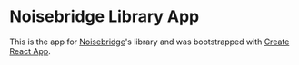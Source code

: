 # Noisebridge Library App

This is the app for [Noisebridge](https://noisebridge.net)'s library and was bootstrapped with [Create React App](https://github.com/facebookincubator/create-react-app).
